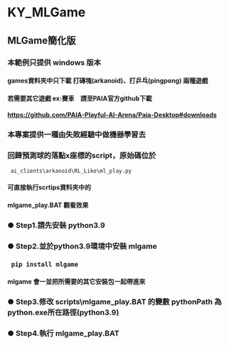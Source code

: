 # KY_MLGame
## MLGame簡化版 
### 本範例只提供 windows 版本
#### games資料夾中只下載 打磚塊(arkanoid)、打乒乓(pingpong) 兩種遊戲
#### 若需要其它遊戲 ex:賽車　請至PAIA官方github下載
#### <a ref=https://github.com/PAIA-Playful-AI-Arena/Paia-Desktop#downloads> https://github.com/PAIA-Playful-AI-Arena/Paia-Desktop#downloads </a>
### 本專案提供一種由失敗經驗中做機器學習去
### 回歸預測球的落點x座標的script，原始碼位於
<code> ai_clients\arkanoid\RL_Like\ml_play.py </code> 
#### 可直接執行scrtips資料夾中的
#### mlgame_play.BAT 觀看效果



### 
### ● Step1.請先安裝 python3.9 
### ● Step2.並於python3.9環境中安裝 mlgame
###       <code> pip install mlgame </code>
####      mlgame 會一並把所需要的其它安裝包一起帶進來
### 
### ● Step3.修改 scripts\mlgame_play.BAT 的變數 pythonPath 為python.exe所在路徑(python3.9)
### ● Step4.執行 mlgame_play.BAT
